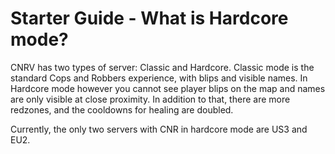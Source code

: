 # Starter Guide - What is Hardcore mode?

CNRV has two types of server: Classic and Hardcore. Classic mode is the standard Cops and Robbers experience, with blips and visible names. In Hardcore mode however you cannot see player blips on the map and names are only visible at close proximity. In addition to that, there are more redzones, and the cooldowns for healing are doubled.

Currently, the only two servers with CNR in hardcore mode are US3 and EU2.